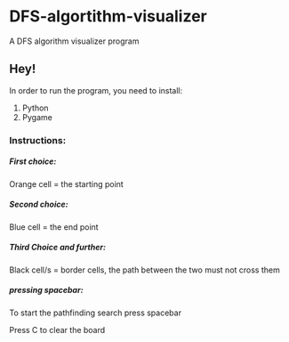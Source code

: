 # DFS-algortithm-visualizer
A DFS algorithm visualizer program

## Hey!
In order to run the program, you need to install:
1. Python
2. Pygame

### Instructions:
##### First choice:
Orange cell = the starting point

##### Second choice:
Blue cell = the end point

##### Third Choice and further:
Black cell/s = border cells, the path between the two must not cross them

##### pressing spacebar:
To start the pathfinding search press spacebar

Press C to clear the board
